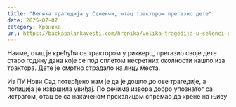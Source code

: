 ```yaml
---
title: "Велика трагедија у Селенчи, отац трактором прегазио дете"
date: 2025-07-07
category: Хроника
url: https://backapalankavesti.com/hronika/velika-tragedija-u-selenci-pregazio-dete/
---
```


Наиме, отац је крећући се трактором у рикверц, прегазио своје дете старо годину дана које се под сплетом несретних околности нашло иза трактора. Дете је смртно страдало на лицу места.

Из ПУ Нови Сад потврђено нам је да је дошло до ове трагедије, а полиција је извршила увиђај. По речима извора добро упознатог са истрагом, отац се са накаченом прскалицом спремао да крене на њиву
